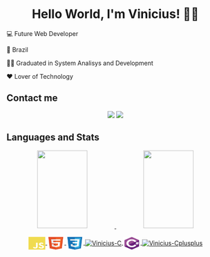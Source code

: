 <h1 align="center"> Hello World, I'm Vinicius! 👨‍💻 </h1>


💻 Future Web Developer

📍 Brazil

👨‍🎓 Graduated in System Analisys and Development

❤️ Lover of Technology

## Contact me

<div align="center">
  <a href="https://www.linkedin.com/in/vinicius-b-garcia/" target="_blank"><img src="https://img.shields.io/badge/-LinkedIn-%230077B5?style=for-the-badge&logo=linkedin&logoColor=white" target="_blank"></a> 
  <a href = "mailto:viniciusbgarcia.dev@gmail.com"><img src="https://img.shields.io/badge/-Gmail-%23333?style=for-the-badge&logo=gmail&logoColor=white" target="_blank"></a>
</div>

## Languages and Stats

<div align="center">
  <a href="https://github.com/ViniciusB-Garcia">
  <img height="180em" width="48%" src="https://github-readme-stats.vercel.app/api?username=ViniciusB-Garcia&show_icons=true&theme=dark&include_all_commits=true&count_private=true"/>
  <img height="180em" width="48%" src="https://github-readme-stats.vercel.app/api/top-langs/?username=ViniciusB-Garcia&layout=compact&langs_count=7&theme=dark"/>
</div>

<div align="center" style="display: inline_block"><br>
  <img align="center" alt="Vinicius-Js" height="30" width="40" src="https://raw.githubusercontent.com/devicons/devicon/master/icons/javascript/javascript-plain.svg">
  <img align="center" alt="Vinicius-HTML" height="30" width="40" src="https://raw.githubusercontent.com/devicons/devicon/master/icons/html5/html5-original.svg">
  <img align="center" alt="Vinicius-CSS" height="30" width="40" src="https://raw.githubusercontent.com/devicons/devicon/master/icons/css3/css3-original.svg">
   <img align="center" alt="Vinicius-C" height="30" width="40" src="https://cdn.jsdelivr.net/gh/devicons/devicon/icons/c/c-original.svg">
  <img align="center" alt="Vinicius-Csharp" height="30" width="40" src="https://raw.githubusercontent.com/devicons/devicon/master/icons/csharp/csharp-original.svg">
  <img align="center" alt="Vinicius-Cplusplus" height="30" widht="40" src="https://cdn.jsdelivr.net/gh/devicons/devicon/icons/cplusplus/cplusplus-original.svg"
</div>
